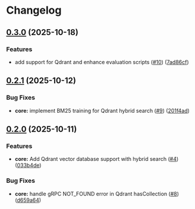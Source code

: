# Changelog

## [0.3.0](https://github.com/chatbot-pf/context-please/compare/core-v0.2.1...core-v0.3.0) (2025-10-18)


### Features

* add support for Qdrant and enhance evaluation scripts ([#10](https://github.com/chatbot-pf/context-please/issues/10)) ([7ad86cf](https://github.com/chatbot-pf/context-please/commit/7ad86cfd72379e5aec4085d2037fc8c82bb8ffb3))

## [0.2.1](https://github.com/chatbot-pf/context-please/compare/core-v0.2.0...core-v0.2.1) (2025-10-12)


### Bug Fixes

* **core:** implement BM25 training for Qdrant hybrid search ([#9](https://github.com/chatbot-pf/context-please/issues/9)) ([201f4ad](https://github.com/chatbot-pf/context-please/commit/201f4ad63fe1ffc684be9917b67adad4f2ef95a7))

## [0.2.0](https://github.com/chatbot-pf/context-please/compare/core-v0.1.0...core-v0.2.0) (2025-10-11)


### Features

* **core:** Add Qdrant vector database support with hybrid search ([#4](https://github.com/chatbot-pf/context-please/issues/4)) ([033b4de](https://github.com/chatbot-pf/context-please/commit/033b4dec810f8663e61667e818005bb3b202192d))


### Bug Fixes

* **core:** handle gRPC NOT_FOUND error in Qdrant hasCollection ([#8](https://github.com/chatbot-pf/context-please/issues/8)) ([d659a64](https://github.com/chatbot-pf/context-please/commit/d659a64a326471fe3009d71bf0d61af5461769bc))
